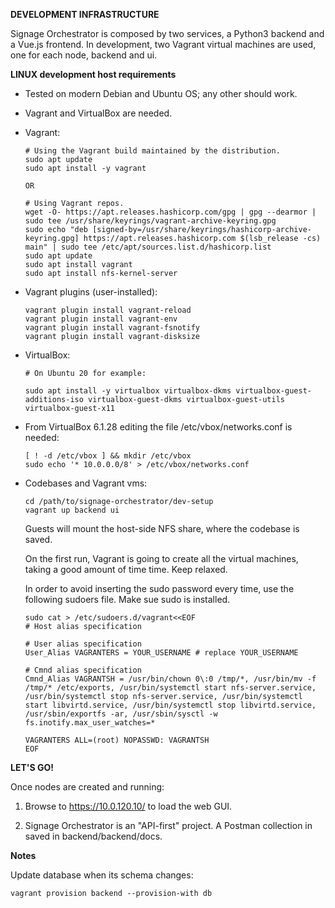 **DEVELOPMENT INFRASTRUCTURE**

Signage Orchestrator is composed by two services, a Python3 backend and a Vue.js frontend. 
In development, two Vagrant virtual machines are used, one for each node, backend and ui.

**LINUX development host requirements**
- Tested on modern Debian and Ubuntu OS; any other should work.
- Vagrant and VirtualBox are needed.
- Vagrant:

      # Using the Vagrant build maintained by the distribution.
      sudo apt update
      sudo apt install -y vagrant

      OR

      # Using Vagrant repos. 
      wget -O- https://apt.releases.hashicorp.com/gpg | gpg --dearmor | sudo tee /usr/share/keyrings/vagrant-archive-keyring.gpg
      sudo echo "deb [signed-by=/usr/share/keyrings/hashicorp-archive-keyring.gpg] https://apt.releases.hashicorp.com $(lsb_release -cs) main" | sudo tee /etc/apt/sources.list.d/hashicorp.list
      sudo apt update
      sudo apt install vagrant
      sudo apt install nfs-kernel-server

- Vagrant plugins (user-installed):
     
      vagrant plugin install vagrant-reload
      vagrant plugin install vagrant-env
      vagrant plugin install vagrant-fsnotify
      vagrant plugin install vagrant-disksize
      

- VirtualBox:
        
      # On Ubuntu 20 for example:
        
      sudo apt install -y virtualbox virtualbox-dkms virtualbox-guest-additions-iso virtualbox-guest-dkms virtualbox-guest-utils virtualbox-guest-x11

- From VirtualBox 6.1.28 editing the file /etc/vbox/networks.conf is needed:
     
      [ ! -d /etc/vbox ] && mkdir /etc/vbox
      sudo echo '* 10.0.0.0/8' > /etc/vbox/networks.conf

- Codebases and Vagrant vms:

      cd /path/to/signage-orchestrator/dev-setup
      vagrant up backend ui
      
    Guests will mount the host-side NFS share, where the codebase is saved.
	
    On the first run, Vagrant is going to create all the virtual machines, taking a good amount of time time. Keep relaxed.

    In order to avoid inserting the sudo password every time, use the following sudoers file. Make sue sudo is installed.
    
      sudo cat > /etc/sudoers.d/vagrant<<EOF
      # Host alias specification

      # User alias specification
      User_Alias VAGRANTERS = YOUR_USERNAME # replace YOUR_USERNAME

      # Cmnd alias specification
      Cmnd_Alias VAGRANTSH = /usr/bin/chown 0\:0 /tmp/*, /usr/bin/mv -f /tmp/* /etc/exports, /usr/bin/systemctl start nfs-server.service, /usr/bin/systemctl stop nfs-server.service, /usr/bin/systemctl start libvirtd.service, /usr/bin/systemctl stop libvirtd.service, /usr/sbin/exportfs -ar, /usr/sbin/sysctl -w fs.inotify.max_user_watches=*

      VAGRANTERS ALL=(root) NOPASSWD: VAGRANTSH
      EOF


**LET'S GO!**

Once nodes are created and running:

 1. Browse to https://10.0.120.10/ to load the web GUI.
            
 2. Signage Orchestrator is an "API-first" project. A Postman collection in saved in backend/backend/docs.


**Notes**

Update database when its schema changes: 

    vagrant provision backend --provision-with db
